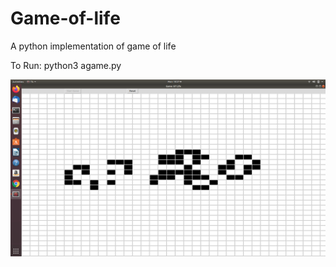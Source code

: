 # Game-of-life
A python implementation of game of life

To Run:
 python3 agame.py
 
![screenshot](https://github.com/thejaswinidm/Game-of-life/blob/master/Screenshot%20from%202020-08-10%2010-27-09.png)
